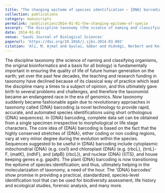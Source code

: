 ```yaml
---
title: "The changing epitome of species identification – {DNA} barcoding"
collection: publications
category: manuscripts
permalink: /publication/2014-01-01-the-changing-epitome-of-specie
excerpt: 'The discipline taxonomy (the science of naming and classifying organisms, the original bioinformatics and a basis for all biology) is fundamentally important in ensuring the quality of life of future human generation on the earth; yet over the past few decades, the teaching and research funding in taxonomy have declined because of its classical way of practice which lead the discipline many a times to a subject of opinion, and this ultimately gave birth to several problems and challenges, and therefore the taxonomist became an endangered race in the era of genomics. Now taxonomy suddenly became fashionable again due to revolutionary approaches in taxonomy called {DNA} barcoding (a novel technology to provide rapid, accurate, and automated species identifications using short orthologous {DNA} sequences). In {DNA} barcoding, complete data set can be obtained from a single specimen irrespective to morphological or life stage characters. The core idea of {DNA} barcoding is based on the fact that the highly conserved stretches of {DNA}, either coding or non coding regions, vary at very minor degree during the evolution within the species. Sequences suggested to be useful in {DNA} barcoding include cytoplasmic mitochondrial {DNA} (e.g. cox1) and chloroplast {DNA} (e.g. {rbcL}, {trnL}-F, {matK}, {ndhF}, and {atpB} {rbcL}), and nuclear {DNA} ({ITS}, and house keeping genes e.g. gapdh). The plant {DNA} barcoding is now transitioning the epitome of species identification; and thus, ultimately helping in the molecularization of taxonomy, a need of the hour. The ‘{DNA} barcodes’ show promise in providing a practical, standardized, species-level identification tool that can be used for biodiversity assessment, life history and ecological studies, forensic analysis, and many more.'
date: 2014-01-01
venue: 'Saudi Journal of Biological Sciences'
paperurl: 'https://doi.org/10.1016/j.sjbs.2014.03.003'
citation: 'Ali, M. Ajmal and Gyulai, Gábor and Hidvégi, Norbert and Kerti, Balázs and Hemaid, Fahad M.A. Al and Pandey, Arun K. and Lee, Joongku (2014). "The changing epitome of species identification – {DNA} barcoding". <i>Saudi Journal of Biological Sciences</i>.'
---
```


The discipline taxonomy (the science of naming and classifying organisms, the original bioinformatics and a basis for all biology) is fundamentally important in ensuring the quality of life of future human generation on the earth; yet over the past few decades, the teaching and research funding in taxonomy have declined because of its classical way of practice which lead the discipline many a times to a subject of opinion, and this ultimately gave birth to several problems and challenges, and therefore the taxonomist became an endangered race in the era of genomics. Now taxonomy suddenly became fashionable again due to revolutionary approaches in taxonomy called {DNA} barcoding (a novel technology to provide rapid, accurate, and automated species identifications using short orthologous {DNA} sequences). In {DNA} barcoding, complete data set can be obtained from a single specimen irrespective to morphological or life stage characters. The core idea of {DNA} barcoding is based on the fact that the highly conserved stretches of {DNA}, either coding or non coding regions, vary at very minor degree during the evolution within the species. Sequences suggested to be useful in {DNA} barcoding include cytoplasmic mitochondrial {DNA} (e.g. cox1) and chloroplast {DNA} (e.g. {rbcL}, {trnL}-F, {matK}, {ndhF}, and {atpB} {rbcL}), and nuclear {DNA} ({ITS}, and house keeping genes e.g. gapdh). The plant {DNA} barcoding is now transitioning the epitome of species identification; and thus, ultimately helping in the molecularization of taxonomy, a need of the hour. The ‘{DNA} barcodes’ show promise in providing a practical, standardized, species-level identification tool that can be used for biodiversity assessment, life history and ecological studies, forensic analysis, and many more.
